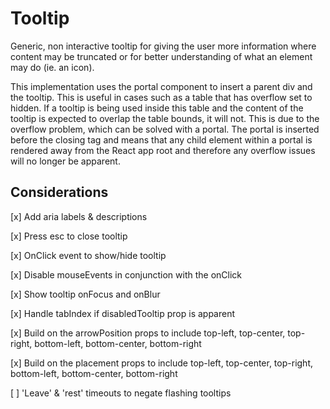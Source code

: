 # Tooltip

Generic, non interactive tooltip for giving the user more information where content may be truncated or for better understanding of what an element may do (ie. an icon).

This implementation uses the portal component to insert a parent div and the tooltip. This is useful in cases such as a table that has overflow set to hidden. If a tooltip is being used inside this table and the content of the tooltip is expected to overlap the table bounds, it will not. This is due to the overflow problem, which can be solved with a portal. The portal is inserted before the closing </body> tag and means that any child element within a portal is rendered away from the React app root and therefore any overflow issues will no longer be apparent.

## Considerations

[x] Add aria labels & descriptions

[x] Press esc to close tooltip

[x] OnClick event to show/hide tooltip

[x] Disable mouseEvents in conjunction with the onClick

[x] Show tooltip onFocus and onBlur

[x] Handle tabIndex if disabledTooltip prop is apparent

[x] Build on the arrowPosition props to include top-left, top-center, top-right, bottom-left, bottom-center, bottom-right

[x] Build on the placement props to include top-left, top-center, top-right, bottom-left, bottom-center, bottom-right

[ ] 'Leave' & 'rest' timeouts to negate flashing tooltips
